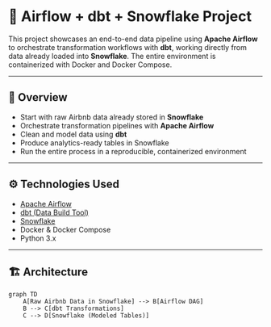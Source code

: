 # 🧩 Airflow + dbt + Snowflake Project

This project showcases an end-to-end data pipeline using **Apache Airflow** to orchestrate transformation workflows with **dbt**, working directly from data already loaded into **Snowflake**. The entire environment is containerized with Docker and Docker Compose.

---

## 📌 Overview

- Start with raw Airbnb data already stored in **Snowflake**
- Orchestrate transformation pipelines with **Apache Airflow**
- Clean and model data using **dbt**
- Produce analytics-ready tables in Snowflake
- Run the entire process in a reproducible, containerized environment

---

## ⚙️ Technologies Used

- [Apache Airflow](https://airflow.apache.org/)
- [dbt (Data Build Tool)](https://www.getdbt.com/)
- [Snowflake](https://www.snowflake.com/)
- Docker & Docker Compose
- Python 3.x

---

## 🏗️ Architecture

```mermaid
graph TD
    A[Raw Airbnb Data in Snowflake] --> B[Airflow DAG]
    B --> C[dbt Transformations]
    C --> D[Snowflake (Modeled Tables)]

